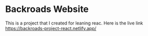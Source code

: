 # Backroads Website

This is a project that I created for leaning reac.
Here is the live link https://backroads-project-react.netlify.app/
